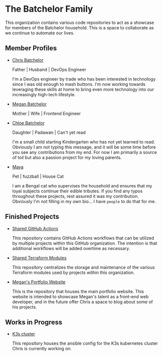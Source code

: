 # The Batchelor Family

This organization contains various code repositories to act as a showcase for members of the Batchelor household.
This is a space to collaborate as we continue to automate our lives.

## Member Profiles

* [Chris Batchelor](@https://github.com/christhebatchelor)
  
  Father | Husband | DevOps Engineer

  I'm a DevOps engineer by trade who has been interested in technology since I was old enough to mash buttons.
  I'm now working towards leveraging these skills at home to bring even more technology into our increasingly high-tech lifestyle.


* [Megan Batchelor](https://github.com/fiercekitti)
  
  Mother | Wife | Frontend Engineer

* [Chloe Batchelor](https://github.com/not_yet_active)
  
  Daughter | Padawan | Can't yet read

  I'm a small child starting Kindergarten who has not yet learned to read.
  Obviously I am not typing this message, and it will be some time before you see any contributions from my end.
  For now I am primarily a source of toil but also a passion project for my loving parents.

* [Maya](https://github.com/iambutacat)

  Pet | fuzzball | House Cat

  I am a Bengal cat who supervises the household and ensures that my loyal subjects continue their edible tributes. If you find any typos throughout  these projects, rest assured it was my contribution. Obviously I'm not filling in my own bio... I have `people` to do that for me.

## Finished Projects

* [Shared GitHub Actions](https://github.com/TheBatchelorFamily/SharedGHA)
  
  This repository contains GitHub Actions workflows that can be utilized by multiple projects within this GitHub organization. The intention is that additional workflows will be added overtime as necessary.

* [Shared Terraform Modules](https://github.com/TheBatchelorFamily/SharedTerraform)

  This repository centralizes the storage and maintenance of the various Terraform modules used by projects within this organization.

* [Megan's Portfolio Website](https://github.com/TheBatchelorFamily/Megans_Portfolio_Website)

  This is the repository that houses the main portfolio website. This website is intended to showcase Megan's talent as a front-end web developer, and in the future offer Chris a space to blog about some of his projects.

## Works in Progress

* [K3s cluster](https://github.com/TheBatchelorFamily/HomeInfra)

  This repository houses the ansible config for the K3s kubernetes cluster Chris is currently working on.